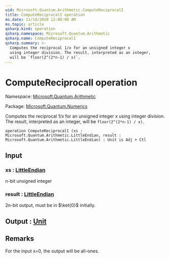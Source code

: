 ```yaml
---
uid: Microsoft.Quantum.Arithmetic.ComputeReciprocalI
title: ComputeReciprocalI operation
ms.date: 11/14/2020 12:00:00 AM
ms.topic: article
qsharp.kind: operation
qsharp.namespace: Microsoft.Quantum.Arithmetic
qsharp.name: ComputeReciprocalI
qsharp.summary: >-
  Computes the reciprocal 1/x for an unsigned integer x
  using integer division. The result, interpreted as an integer,
  will be `floor(2^(2*n-1) / x)`.
---
```


# ComputeReciprocalI operation

Namespace: [Microsoft.Quantum.Arithmetic](xref:Microsoft.Quantum.Arithmetic)

Package: [Microsoft.Quantum.Numerics](https://nuget.org/packages/Microsoft.Quantum.Numerics)


Computes the reciprocal 1/x for an unsigned integer xusing integer division. The result, interpreted as an integer,will be `floor(2^(2*n-1) / x)`.

```qsharp
operation ComputeReciprocalI (xs : Microsoft.Quantum.Arithmetic.LittleEndian, result : Microsoft.Quantum.Arithmetic.LittleEndian) : Unit is Adj + Ctl
```


## Input

### xs : [LittleEndian](xref:Microsoft.Quantum.Arithmetic.LittleEndian)

n-bit unsigned integer


### result : [LittleEndian](xref:Microsoft.Quantum.Arithmetic.LittleEndian)

2n-bit output, must be in $\ket{0}$ initially.



## Output : [Unit](xref:microsoft.quantum.lang-ref.unit)



## Remarks

For the input x=0, the output will be all-ones.